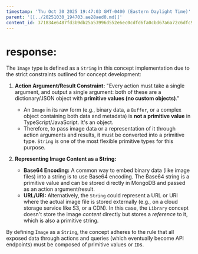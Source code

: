 ```yaml
---
timestamp: 'Thu Oct 30 2025 19:47:03 GMT-0400 (Eastern Daylight Time)'
parent: '[[../20251030_194703.ae28aed0.md]]'
content_id: 371834e6487fd3b9db25a53996d552e6ec0cdfd6fa0cbd67a6a72c6dfc9b593d
---
```


# response:

The `Image` type is defined as a `String` in this concept implementation due to the strict constraints outlined for concept development:

1. **Action Argument/Result Constraint:** "Every action must take a single argument, and output a single argument: both of these are a dictionary/JSON object with **primitive values (no custom objects)**."

   * An `Image` in its raw form (e.g., binary data, a `Buffer`, or a complex object containing both data and metadata) is **not a primitive value** in TypeScript/JavaScript. It's an object.
   * Therefore, to pass image data or a representation of it through action arguments and results, it must be converted into a primitive type. `String` is one of the most flexible primitive types for this purpose.

2. **Representing Image Content as a String:**
   * **Base64 Encoding:** A common way to embed binary data (like image files) into a string is to use Base64 encoding. The Base64 string is a primitive value and can be stored directly in MongoDB and passed as an action argument/result.
   * **URL/URI:** Alternatively, the `String` could represent a URL or URI where the actual image file is stored externally (e.g., on a cloud storage service like S3, or a CDN). In this case, the `Library` concept doesn't store the image *content* directly but stores a *reference* to it, which is also a primitive string.

By defining `Image` as a `String`, the concept adheres to the rule that all exposed data through actions and queries (which eventually become API endpoints) must be composed of primitive values or `ID`s.
